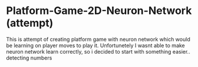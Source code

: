 # Platform-Game-2D-Neuron-Network (attempt)
This is attempt of creating platform game with neuron network which would be learning on player moves to play it. Unfortunetely I wasnt able to make neuron network learn correctly, so i decided to start with something easier.. detecting numbers
